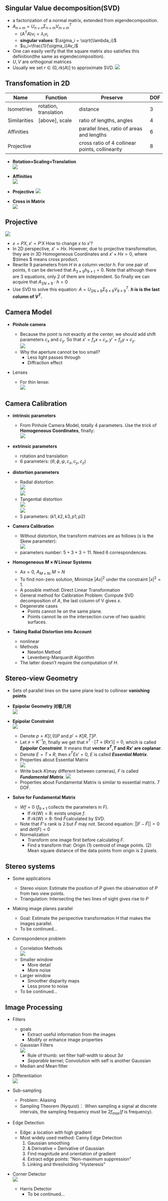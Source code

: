 
## Singular Value decomposition(SVD)
- a factorization of a normal matrix, extended from eigendecomposition.
- $A_{n \times m} = U_{n \times n}\Sigma_{n \times m}V^T_{m \times m}$
    + $(A^TA)v_i = \lambda_iv_i$
    + **singular values**: $\sigma_i = \sqrt{\lambda_i}$
    + $u_i=\frac{1}{\sigma_i}Av_i$
- One can easily verify that the square matrix also satisfies this definition(the same as eigendecomposition).
- $U,V$ are orthogonal matrices
- Usually we set $r \in (0,rk(A)]$ to approximate SVD.
    ![](SVD.png)

## Transfomation in 2D

|Name|Function|Preserve|DOF|
|----|--------|--------|---|
|Isometries|rotation, translation|distance|$3$|
|Similarities|[above], scale|ratio of lengths, angles|$4$|
|Affinities||parallel lines, ratio of areas and lengths|$6$|
|Projective||cross ratio of 4 collinear points, collinearity|$8$|

- **Rotation+Scaling+Translation**  
    ![](transform1.png)

- **Affinities**  
    ![](affinity.png)

- **Projective** 
    ![](projective1.png)

- **Cross in Matrix**  
    ![](matrix_multiplication.png)

## Projective  
![](projective2.png)

- $x=PX,x'=P'X$ How to change $x$ to $x'$?
- In 2D perspective, $x'=Hx$. However, due to projective transformation, they are in 3D Homogeneous Coordinates and $x' \times Hx = 0$, where $\times $ means cross product.
- Rewrite $9$ parameters from $H$ in a column vector $h$. For one pair of points, it can be derived that $A_{3\times9}h_{9 \times 1}=0$. Note that although there are $3$ equations, only $2$ of them are independent. So finally we can acquire that $A_{2N\times9}\cdot h=0$
- Use SVD to solve this equation: $A=U_{2N\times9}\Sigma_{9\times9}V^T_{9\times9}$. **$h$ is is the last column of $V^T$.**

## Camera Model

+ **Pinhole camera**  
    - Because the point is not exactly at the center, we should add shift parameters $c_x$ and $c_y$. So that $x'=f_xx+c_x, y'=f_yy+c_y$.  
        ![](camera1.png)
	- Why the aperture cannot be too small?
		+ Less light passes through
		+ Diffraction effect

+ Lenses
	- For thin lense:  
		![](camera0.png)

## Camera Calibration
- **intrinsic parameters**
    + From Pinhole Camera Model, totally $4$ parameters. Use the trick of **Homogeneous Coordinates**, finally:  
        ![](camera3.png)
- **extrinsic parameters**
    + rotation and translation
    + $6$ parameters: $(\theta, \phi, \psi, c_x, c_y, c_z)$
- **distortion parameters**
    + Radial distortion  
        ![](camera4.png)  
        ![](camera5.png)
    + Tangential distortion  
        ![](camera6.png)  
        ![](camera7.png)
    + $5$ parameters: $(k1,k2,k3,p1,p2)$
- **Camera Calibration**
    + Without distortion, the transform matrices are as follows ($s$ is the Skew parameter):  
        ![](camera9.png)
    + parameters number: $5+3+3=11$. Need $6$ correspondences.
- **Homogeneous $M \times N$ Linear Systems**
	+ $Ax=0$, $A_{M \times N}, M > N$
	+ To find non-zero solution, Minimize $|Ax|^2$ under the constraint $|x|^2=1$.
	+ A possible method: Direct Linear Transformation
	+ General method for Calibration Problem: Compute SVD decomposition of $A$, the last column of V gives $x$.
	+ Degenerate cases
		- Points cannot lie on the same plane.
		- Points cannot lie on the intersection curve of two quadric surfaces.

- **Taking Radial Distortion into Account**
	+ nonlinear
	+ Methods
        - Newton Method
        - Levenberg-Marquardt Algorithm
    + The latter doesn’t require the computation of $H$.

## Stereo-view Geometry

- Sets of parallel lines on the same plane lead to collinear **vanishing points**.
- **Epipolar Geometry 对极几何**  
	![](epipolar.png)

- **Epipolar Constraint**  
	![](epipolar_constraint.png)
    + Denote $p=K[I,0]P$ and $p'=K[R,T]P$.
    + Let $x=K^{-1}p$, finally we get that $x^T \cdot [T \times (Rx')] = 0$, which is called ***Epipolar Constraint***. It means that **vector $x^T$,$T$ and $Rx'$ are coplanar**.
    + Denote $E=T \times R$, then $x^TEx'=0$, $E$ is called ***Essential Matrix***.
	+ Properties about Essential Matrix  
		![](epipolar_properties.png)
	+ Write back $K$(may different between cameras), $F$ is called ***Fundamental Matrix***.
		![](Fundamental_Matrix.png)
    + Properties about Fundamental Matrix is similar to essential matrix. $7$ DOF.

- **Solve for Fundamental Matrix**
	+ $Wf = 0$ ($f_{9 \times 1}$ collects the parameters in $F$).
		- If $rk(W)=8$:  exists unqiue $f$.
		- If $rk(W)>8$:  find $\hat F$calculated by SVD.
	+ Note that $F$'s rank is $2$ but $\hat F$ may not. Second equation: $||F-\hat F|| =0$ and $det(F)=0$
	+ Normalization
		- Transform one image first before calculating $F$.
		- Find a transform that: Origin (1) centroid of image points. (2) Mean square distance of the data points from origin is $2$ pixels.

## Stereo systems

+ Some applications
    - Stereo vision: Estimate the position of $P$ given the observation of $P$ from two view points.
    - Triangulation: Intersecting the two lines of sight gives rise to $P$

+ Making image planes parallel
    - Goal: Estimate the perspective transformation $H$ that makes the images parallel.
    - To be continued...

+ Correspondence problem
    - Correlation Methods  
        ![](Correlation_Methods.png)
    - Smaller window
        + More detail
        + More noise
    - Larger window
        + Smoother disparity maps
        + Less prone to noise
    - To be continued...

## Image Processing

- Filters
    + goals
        - Extract useful information from the images
        - Modify or enhance image properties
    + Gaussian Filters  
        ![](Gaussian.png)
        - Rule of thumb: set filter half-width to about $3\sigma$
        - *Separable* kernel; Convolution with self is another Gaussian
    + Median and Mean filter

- Differentiation  
    ![](Differentiation.png)

- Sub-sampling
    + Problem: Aliasing
    + Sampling Theorem (Nyquist)： When sampling a signal at discrete intervals, the sampling frequency must be $2f_{max}$($f$ is frequency).

- Edge Detection
    + Edge: a location with high gradient
    + Most widely used method: Canny Edge Detection
        1. Gaussian smoothing
        2. & Derivative = Derivative of Gaussian
        3. Find magnitude and orientation of gradient
        4. Extract edge points: "Non-maximum suppression"
        5. Linking and thresholding "Hysteresis"

- Corner Detector  
    ![](Corner.png)
    + Harris Detector
        - To be continued...
